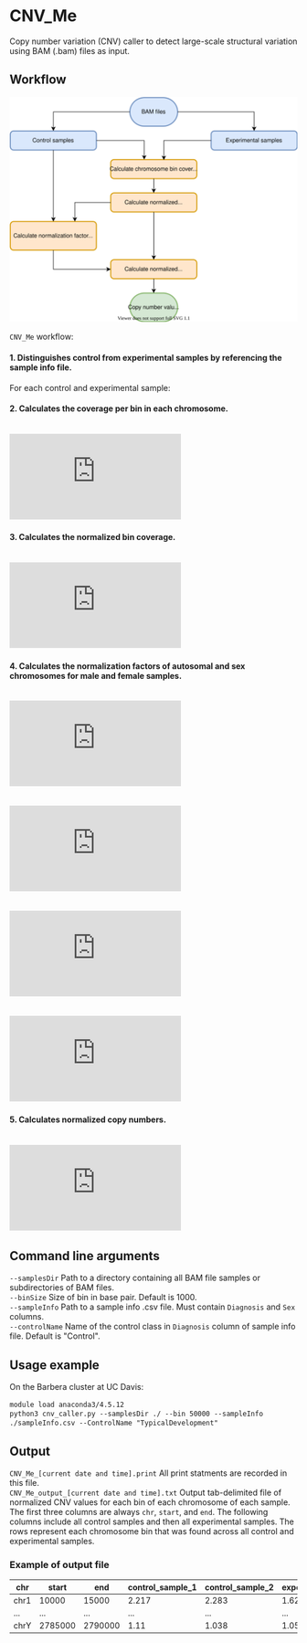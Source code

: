 # CNV_Me
Copy number variation (CNV) caller to detect large-scale structural variation using BAM (.bam) files as input. <br>

## Workflow
![Approach flowchart](cnv_flowchart.svg)

`CNV_Me` workflow: <br>  
#### 1. Distinguishes control from experimental samples by referencing the sample info file. <br>
For each control and experimental sample: <br>

#### 2. Calculates the coverage per bin in each chromosome. <br><br>
![bin cov](https://latex.codecogs.com/gif.latex?Coverage%5C%3Aper%5C%3Abin%20%3D%20%5Cfrac%7B%5Csum_%7Bi%20%3D%20bin_%7Bfirst%7D%7D%5E%7Bbin_%7Blast%7D%7D%5B%28Read%5C%3Acount%29%20%5Ctimes%20%28Read%5C%3Alength%29%5D_i%7D%7BBin%5C%3Asize%7D) <br>

#### 3. Calculates the normalized bin coverage. <br><br>
![normalized bin cov](https://latex.codecogs.com/gif.latex?Normalized%5C%3Abin%5C%3Acoverage%20%3D%20%5Cfrac%7BCoverage%5C%3Aper%5C%3Abin%7D%7B%5Csum_%7Bi%20%3D%20Sample_%7Bfirst%7D%7D%5E%7BSample_%7Blast%7D%7D%5B%28Read%5C%3Acount%29%20%5Ctimes%20%28Read%5C%3Alength%29%5D_i%7D) <br>

#### 4. Calculates the normalization factors of autosomal and sex chromosomes for male and female samples. <br><br>
![normalization factor autosome](https://latex.codecogs.com/gif.latex?Normalization%5C%3Afactor_%7BAutosome%7D%20%3D%20%5Cfrac%7B%5Csum_%7Bi%20%3D%20ControlSample_%7Bfirst%7D%7D%5E%7BControlSample_%7Blast%7D%7D%5B%280.5%29%20%5Ctimes%20%28Normalized%5C%3Abin%5C%3Acoverage%29%5D_i%7D%7BNumber%5C%3Acontrol%5C%3Asamples%7D) <br><br>

![normalization factor M ChrX](https://latex.codecogs.com/gif.latex?Normalization%5C%3Afactor_%7BMaleChrX%7D%20%3D%20%5Cfrac%7B%5Csum_%7Bi%20%3D%20MaleControlSample_%7Bfirst%7D%7D%5E%7BMaleControlSample_%7Blast%7D%7D%5BNormalized%5C%3Abin%5C%3Acoverage%5D_i%7D%7BNumber%5C%3Amale%5C%3Acontrol%5C%3Asamples%7D) <br><br>

![normalization factor M ChrY](https://latex.codecogs.com/gif.latex?Normalization%5C%3Afactor_%7BMaleChrY%7D%20%3D%20%5Cfrac%7B%5Csum_%7Bi%20%3D%20MaleControlSample_%7Bfirst%7D%7D%5E%7BMaleControlSample_%7Blast%7D%7D%5BNormalized%5C%3Abin%5C%3Acoverage%5D_i%7D%7BNumber%5C%3Amale%5C%3Acontrol%5C%3Asamples%7D) <br><br>

![normalization factor F ChrX](https://latex.codecogs.com/gif.latex?Normalization%5C%3Afactor_%7BFemaleChrX%7D%20%3D%20%5Cfrac%7B%5Csum_%7Bi%20%3D%20FemaleControlSample_%7Bfirst%7D%7D%5E%7BFemaleControlSample_%7Blast%7D%7D%5B%280.5%29%20%5Ctimes%20%28Normalized%5C%3Abin%5C%3Acoverage%29%5D_i%7D%7BNumber%5C%3Afemale%5C%3Acontrol%5C%3Asamples%7D) <br>

#### 5. Calculates normalized copy numbers. <br><br>
![normalized copy number](https://latex.codecogs.com/gif.latex?Normalized%5C%3Acopy%5C%3Anumber%20%3D%20%5Cfrac%7BNormalized%5C%3Abin%5C%3Acoverage%7D%7BNormalization%5C%3Afactor%7D) <br>

## Command line arguments
`--samplesDir` <path> Path to a directory containing all BAM file samples or subdirectories of BAM files. <br>
`--binSize` <int> Size of bin in base pair. Default is 1000. <br>
`--sampleInfo` <path> Path to a sample info .csv file. Must contain `Diagnosis` and `Sex` columns. <br>
`--controlName` <str> Name of the control class in `Diagnosis` column of sample info file. Default is "Control".

## Usage example
On the Barbera cluster at UC Davis:
```
module load anaconda3/4.5.12
python3 cnv_caller.py --samplesDir ./ --bin 50000 --sampleInfo ./sampleInfo.csv --ControlName "TypicalDevelopment"
```

## Output
`CNV_Me_[current date and time].print` All print statments are recorded in this file. <br>
`CNV_Me_output_[current date and time].txt` Output tab-delimited file of normalized CNV values for each bin of each chromosome of each sample. The first three columns are always `chr`, `start`, and `end`. The following columns include all control samples and then all experimental samples. The rows represent each chromosome bin that was found across all control and experimental samples.

### Example of output file
| chr | start | end | control_sample_1 | control_sample_2 | experimental_sample_1 | experimental_sample_2 |
| --------------- | --------------- | --------------- | --------------- | --------------- | --------------- | --------------- |
| chr1 | 10000 | 15000 | 2.217 | 2.283 | 1.627 | 1.504 |
| ... | ... | ... | ... | ... | ... | ... |
| chrY | 2785000 | 2790000 | 1.11 |	1.038 | 1.054	| 0.814|
